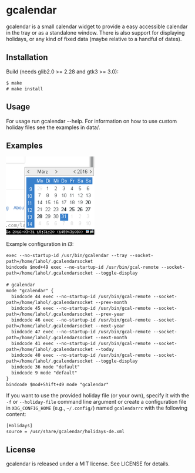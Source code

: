 # gcalendar #

gcalendar is a small calendar widget to provide a easy accessible calendar in the tray or as a standalone window.
There is also support for displaying holidays, or any kind of fixed data (maybe relative to a handful of dates).

## Installation ##
Build (needs glib2.0 >= 2.28 and gtk3 >= 3.0):

    $ make
    # make install

## Usage ##
For usage run gcalendar --help. For information on how to use custom holiday files see the examples in data/.

## Examples ##

![gcalendar in tray](examples/gcalendar.png)

Example configuration in i3:

    exec --no-startup-id /usr/bin/gcalendar --tray --socket-path=/home/lahol/.gcalendarsocket
    bindcode $mod+49 exec --no-startup-id /usr/bin/gcal-remote --socket-path=/home/lahol/.gcalendarsocket --toggle-display

    # gcalendar
    mode "gcalendar" {
      bindcode 44 exec --no-startup-id /usr/bin/gcal-remote --socket-path=/home/lahol/.gcalendarsocket --prev-month
      bindcode 45 exec --no-startup-id /usr/bin/gcal-remote --socket-path=/home/lahol/.gcalendarsocket --prev-year
      bindcode 46 exec --no-startup-id /usr/bin/gcal-remote --socket-path=/home/lahol/.gcalendarsocket --next-year
      bindcode 47 exec --no-startup-id /usr/bin/gcal-remote --socket-path=/home/lahol/.gcalendarsocket --next-month
      bindcode 41 exec --no-startup-id /usr/bin/gcal-remote --socket-path=/home/lahol/.gcalendarsocket --today
      bindcode 40 exec --no-startup-id /usr/bin/gcal-remote --socket-path=/home/lahol/.gcalendarsocket --toggle-display
      bindcode 36 mode "default"
      bindcode 9 mode "default"
    }
    bindcode $mod+Shift+49 mode "gcalendar"

If you want to use the provided holiday file (or your own), specify it with the `-f` or `--holiday-file`
command line argument or create a configuration file in `XDG_CONFIG_HOME` (e.g., `~/.config/`) named
`gcalendarrc` with the following content:

    [Holidays]
    source = /usr/share/gcalendar/holidays-de.xml

## License ##

gcalendar is released under a MIT license. See LICENSE for details.
